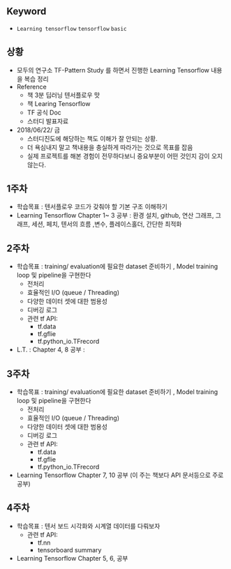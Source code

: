 ## Keyword
- `Learning tensorflow` `tensorflow` `basic`

## 상황
- 모두의 연구소 TF-Pattern Study 를 하면서 진행한 Learning Tensorflow 내용을 복습 정리
- Reference 
  - 책 3분 딥러닝 텐서플로우 맛 
  - 책 Learing Tensorflow 
  - TF 공식 Doc
  - 스터디 발표자료
- 2018/06/22/ 금 
  - 스터디진도에 해당하는 책도 이해가 잘 안되는 상황.
  - 더 욕심내지 말고 책내용을 충실하게 따라가는 것으로 목표를 잡음
  - 실제 프로젝트를 해본 경험이 전무하다보니 중요부분이 어떤 것인지 감이 오지 않는다.

## 1주차
- 학습목표 : 텐서플로우 코드가 갖춰야 할 기본 구조 이해하기 
- Learning Tensorflow Chapter 1~ 3 공부 : 환경 설치, github, 연산 그래프, 그래프, 세션, 페치, 텐서의 흐름 ,변수, 플레이스홀더, 간단한 최적화

## 2주차
- 학습목표 : training/ evaluation에 필요한 dataset 준비하기 , Model training loop 및 pipeline을 구현한다
  - 전처리 
  - 효율적인 I/O (queue / Threading)
  - 다양한 데이터 셋에 대한 범용성
  - 디버깅 로그
  - 관련 tf API:
    - tf.data
    - tf.gflie
    - tf.python_io.TFrecord
- L.T. : Chapter 4, 8 공부 : 

## 3주차 
- 학습목표 : training/ evaluation에 필요한 dataset 준비하기 , Model training loop 및 pipeline을 구현한다
  - 전처리 
  - 효율적인 I/O (queue / Threading)
  - 다양한 데이터 셋에 대한 범용성
  - 디버깅 로그
  - 관련 tf API:
    - tf.data
    - tf.gflie
    - tf.python_io.TFrecord
- Learning Tensorflow Chapter 7, 10 공부 (이 주는 책보다 API 문서등으로 주로 공부)

## 4주차
- 학습목표 : 텐서 보드 시각화와 시계열 데이터를 다뤄보자
  - 관련 tf API:
    - tf.nn
    - tensorboard summary
- Learning Tensorflow Chapter 5, 6, 공부

